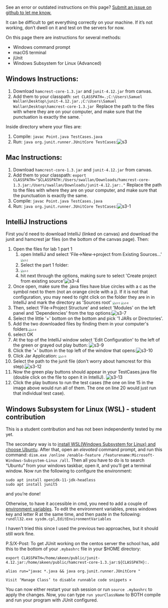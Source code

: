 See an error or outdated instructions on this page? [Submit an issue on github to let me know.](https://github.com/swallan/junit-config/issues/new)

It can be difficult to get everything correctly on your machine. If it’s not working, don’t dwell on it and test on the servers for now.

On this page there are instructions for several methods:
- Windows command prompt
- macOS terminal
- jUnit 
- Windows Subsystem for Linux (Advanced)



## Windows Instructions:

1. Download `hamcrest-core-1.3.jar` and `junit-4.12.jar` from canvas.
2. Add them to your classpath: `set CLASSPATH=.;C:\Users\Samuel Wallan\Desktop\junit-4.12.jar.;C:\Users\Samuel Wallan\Desktop\hamcrest-core-1.3.jar `Replace the path to the files with where they are on your computer, and make sure that the punctuation is exactly the same. `

Inside directory where your files are:

1. Compile: `javac Point.java TestCases.java`
2. Run: `java org.junit.runner.JUnitCore TestCases`:![s3](s3.png)





## Mac Instructions:

1. Download `hamcrest-core-1.3.jar` and `junit-4.12.jar` from canvas.
2. Add them to your classpath: `export CLASSPATH="$CLASSPATH:/Users/swallan/Downloads/hamcrest-core-1.3.jar:/Users/swallan/Downloads/junit-4.12.jar:."` Replace the path to the files with where they are on your computer, and make sure that the punctuation is exactly the same.
3. Compile: `javac Point.java TestCases.java`
4. Run: `java org.junit.runner.JUnitCore TestCases`:![s3-1](s3-1.png)



## IntelliJ Instructions


First you'd need to download IntelliJ (linked on canvas) and download the junit and hamcrest jar files (on the bottom of the canvas page). Then:



1. Open the files for lab 1 part 1
   1.  open IntelliJ and select 'File->New->project from Existing Sources...' <img src="s3-2.png" alt="s3-2" style="zoom:50%;" />
   2.  Select the part 1 folder:
   3.  <img src="s3-3.png" alt="s3-3" style="zoom:50%;" />
   4.  hit next through the options, making sure to select 'Create project from existing source'![s3-4](s3-4.png)
2. Once open, make sure the .java files have blue circles with a c as the symbol next to them (not an orange circle with a j). If it is not that configuration, you may need to right click on the folder they are in in IntelliJ and mark the directory as 'Sources root'
   <img src="s3-5.png" alt="s3-5" style="zoom:50%;" /> <img src="s3-6.png" alt="s3-6" style="zoom:50%;" />
3. Then, select 'File->Project Structure' and select 'Modules' on the left panel and 'Dependencies' from the top options:![s3-7](s3-7.png)
4. Select the little '+' bottom on the bottom and pick '1 JARs or Directories'.
5. Add the two downloaded files by finding them in your computer's folders.<img src="s3-8.png" alt="s3-8" style="zoom:50%;" />
6. select OK
7. At the top of the IntelliJ window select 'Edit Configuration' to the left of the green or grayed out play button:
   ![s3-9](s3-9.png)
8. Click the '+' button in the top left of the window that opens:![s3-10](s3-10.png)
9. Click Jar Application:
   <img src="s3-11.png" alt="s3-11" style="zoom:50%;" />
10. Select the path to the junit file (don't worry about hamcrest for this step).![s3-12](s3-12.png)
11. Now the green play buttons should appear in your TestCases.java file (double click on the file to open it in IntelliJ).
    ![s3-13](s3-13.png)
12. Click the play buttons to run the test cases (the one on line 15 in the image above would run all of them. The one on line 20 would just run that individual test case).



## Windows Subsystem for Linux (WSL) - student contribution

This is a student contribution and has not been independently tested by me yet.

The secondary way is to [install WSL(Windows Subsystem for Linux) and choose Ubuntu](https://www.microsoft.com/en-us/p/ubuntu/9nblggh4msv6?activetab=pivot:overviewtab). After that, open an *elevated* command prompt, and run this command: `dism.exe /online /enable-feature /featurename:Microsoft-Windows-Subsystem-Linux /all`. Then all you have to do is to search “Ubuntu” from your windows taskbar, open it, and you’ll get a terminal window. Now run the following to configure the environment:

```
sudo apt install openjdk-11-jdk-headless
sudo apt install junit5
```

and you’re done!

Otherwise, to have it accessible in cmd, you need to add a couple of [environment variables](https://www.tutorialspoint.com/junit/junit_environment_setup.htm). To edit the environment variables, press windows key and letter R at the same time, and then paste in the following: `rundll32.exe sysdm.cpl,EditEnvironmentVariables`

I haven’t tried this since I used the previous two approaches, but it should still work fine.

P.S/X-Post: To get JUnit working on the centos server the school has, add this to the bottom of your `.mybashrc` file in your $HOME directory:

```
export CLASSPATH=/home/akeen/public/junit-4.12.jar:/home/akeen/public/hamcrest-core-1.3.jar:${CLASSPATH}:.

alias run="javac *.java && java org.junit.runner.JUnitCore "

Visit ‘Manage Class’ to disable runnable code snippets ×
```

You can now either restart your ssh session or run `source .mybashrc` to apply the changes. Now, you can type `run yourClassName` to BOTH compile and run your program with JUnit configured.
